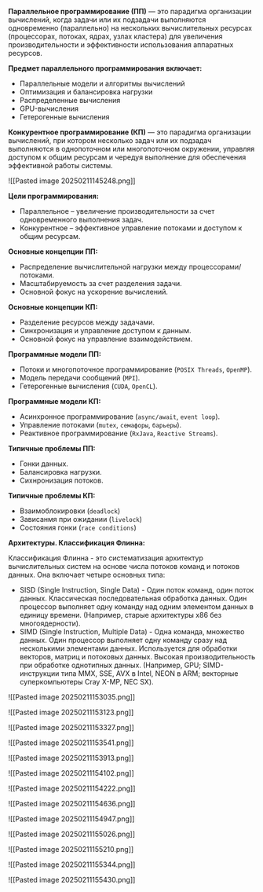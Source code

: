 **Параллельное программирование (ПП)** — это парадигма организации вычислений, когда задачи или их подзадачи выполняются одновременно (параллельно) на нескольких вычислительных ресурсах (процессорах, потоках, ядрах, узлах кластера) для увеличения производительности и эффективности использования аппаратных ресурсов.

**Предмет параллельного программирования включает:** 
- Параллельные модели и алгоритмы вычислений 
- Оптимизация и балансировка нагрузки 
- Распределенные вычисления 
- GPU-вычисления 
- Гетерогенные вычисления

**Конкурентное программирование (КП)** — это парадигма организации вычислений, при котором несколько задач или их подзадач выполняются в однопоточном или многопоточном окружении, управляя доступом к общим ресурсам и чередуя выполнение для обеспечения эффективной работы системы.

![[Pasted image 20250211145248.png]]

**Цели программирования:**
- Параллельное – увеличение производительности за счет одновременного выполнения задач. 
- Конкурентное – эффективное управление потоками и доступом к общим ресурсам.

**Основные концепции ПП:**
- Распределение вычислительной нагрузки между процессорами/потоками. 
- Масштабируемость за счет разделения задачи. 
- Основной фокус на ускорение вычислений.

**Основные концепции КП:**
- Разделение ресурсов между задачами. 
- Синхронизация и управление доступом к данным. 
- Основной фокус на управление взаимодействием.

**Программные модели ПП:**
- Потоки и многопоточное программирование (`POSIX Threads`, `OpenMP`). 
- Модель передачи сообщений (`МРІ`). 
- Гетерогенные вычисления (`CUDA`, `OpenCL`).

**Программные модели КП:** 
- Асинхронное программирование (`async/await`, `event loop`). 
- Управление потоками (`mutex`, `семафоры`, `барьеры`). 
- Реактивное программирование (`RxJava`, `Reactive Streams`).

**Типичные проблемы ПП:**
- Гонки данных.
- Балансировка нагрузки.
- Сихнронизация потоков.

**Типичные проблемы КП:**
- Взаимоблокировки (`deadlock`)
- Зависанмя при ожидании (`livelock`)
- Состояния гонки (`race conditions`)

**Архитектуры. Классификация Флинна:** 

Классификация Флинна - это систематизация архитектур вычислительных систем на основе числа потоков команд и потоков данных. Она включает четыре основных типа: 

- SISD (Single Instruction, Single Data) - Один поток команд, один поток данных. Классическая последовательная обработка данных. Один процессор выполняет одну команду над одним элементом данных в единицу времени. (Например, старые архитектуры х86 без многоядерности). 
- SIMD (Single Instruction, Multiple Data) - Одна команда, множество данных. Один процессор выполняет одну команду сразу над несколькими элементами данных. Используется для обработки векторов, матриц и потоковых данных. Высокая производительность при обработке однотипных данных. (Например, GPU; SIMD-инструкции типа MMX, SSE, AVX в Intel, NEON в ARM; векторные суперкомпьютеры Cray X-MP, NEC SX).

![[Pasted image 20250211153035.png]]

![[Pasted image 20250211153123.png]]

![[Pasted image 20250211153327.png]]

![[Pasted image 20250211153541.png]]

![[Pasted image 20250211153913.png]]

![[Pasted image 20250211154102.png]]

![[Pasted image 20250211154222.png]]

![[Pasted image 20250211154636.png]]

![[Pasted image 20250211154947.png]]

![[Pasted image 20250211155026.png]]

![[Pasted image 20250211155210.png]]

![[Pasted image 20250211155344.png]]

![[Pasted image 20250211155430.png]]

